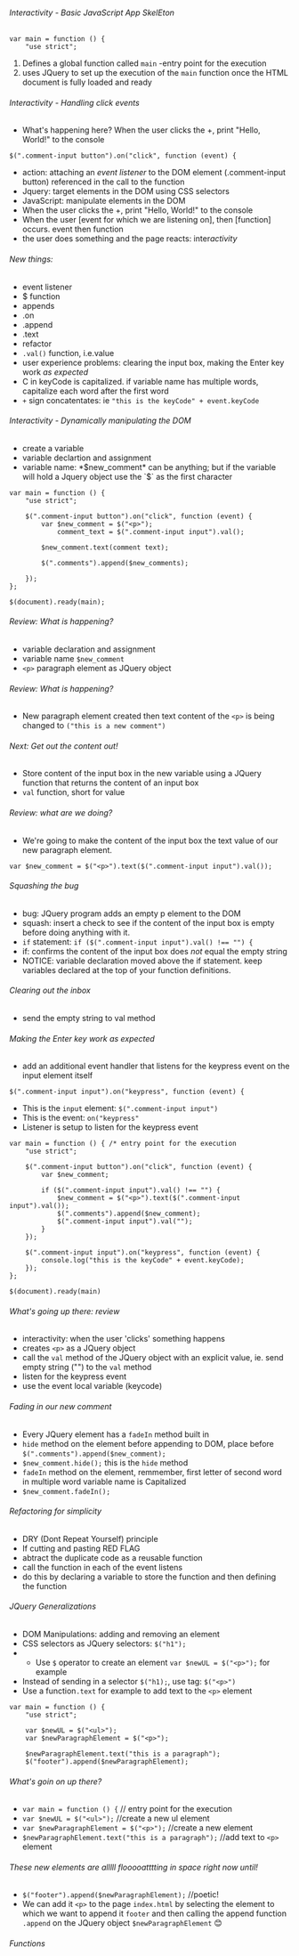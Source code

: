 ###### Interactivity - Basic JavaScript App SkelEton

```
var main = function () {
	"use strict";
```

1. Defines a global function called `main` -entry point for the execution
2. uses JQuery to set up the execution of the `main` function once the HTML document is fully loaded and ready

###### Interactivity - Handling click events

- What's happening here?
When the user clicks the +, print "Hello, World!" to the console

```
$(".comment-input button").on("click", function (event) {

```
* action: attaching an *event listener* to the DOM element (.comment-input button) referenced in the call to the function
* Jquery: target elements in the DOM using CSS selectors
* JavaScript: manipulate elements in the DOM
* When the user clicks the +, print "Hello, World!" to the console
* When the user [event for which we are listening on], then [function] occurs. event then function
* the user does something and the page reacts: inter*activity*

###### New things:
- event listener
- $ function
- appends
- .on
- .append
- .text
- refactor
- `.val()` function, i.e.value
- user experience problems: clearing the input box, making the Enter key work *as expected*
- C in keyCode is capitalized. if variable name has multiple words, capitalize each word after the first word
- `+` sign concatentates: ie `"this is the keyCode" + event.keyCode`

###### Interactivity - Dynamically manipulating the DOM 

* create a variable
* variable declartion and assignment
* variable name: *$new_comment* can be anything; but if the variable will hold a Jquery object use the `$` as the first character

```
var main = function () {
	"use strict";

	$(".comment-input button").on("click", function (event) {
		var $new_comment = $("<p>");
			comment_text = $(".comment-input input").val();

		$new_comment.text(comment text);

		$(".comments").append($new_comments);
		
	});
};

$(document).ready(main);
```
###### Review: What is happening?
* variable declaration and assignment
* variable name `$new_comment`
* `<p>` paragraph element as JQuery object

###### Review: What is happening?
* New paragraph element created then text content of the `<p>` is being changed to `("this is a new comment")`

###### Next: Get out the content out! 
* Store content of the input box in the new variable using a JQuery function that returns the content of an input box
* `val` function, short for value

###### Review: what are we doing? 
* We're going to make the content of the input box the text value of our new paragraph element.

```
var $new_comment = $("<p>").text($(".comment-input input").val());
```
###### Squashing the bug

* bug: JQuery program adds an empty p element to the DOM
* squash: insert a check to see if the content of the input box is empty before doing anything with it.
* `if` statement: 
`if ($(".comment-input input").val() !== "") {`
* if: confirms the content of the input box does *not* equal the empty string
* NOTICE: variable declaration moved above the if statement. keep variables declared at the top of your function definitions.

###### Clearing out the inbox 
* send the empty string to val method

###### Making the Enter key work as expected
* add an additional event handler that listens for the keypress event on the input element itself

```
$(".comment-input input").on("keypress", function (event) {
```

* This is the `input` element: `$(".comment-input input")`
* This is the event: `on("keypress"`
* Listener is setup to listen for the keypress event

```
var main = function () { /* entry point for the execution
	"use strict";

	$(".comment-input button").on("click", function (event) { 
		var $new_comment;

		if ($(".comment-input input").val() !== "") {
		 	$new_comment = $("<p>").text($(".comment-input input").val()); 
			$(".comments").append($new_comment);
			$(".comment-input input").val("");	
		}
	});

	$(".comment-input input").on("keypress", function (event) {
		console.log("this is the keyCode" + event.keyCode);
	});
};

$(document).ready(main)
```
###### What's going up there: review
* interactivity: when the user 'clicks' something happens
* creates `<p>` as a JQuery object
* call the `val` method of the JQuery object with an explicit value, ie. send empty string ("") to the `val` method
* listen for the keypress event
* use the event local variable (keycode)

###### Fading in our new comment

* Every JQuery element has a `fadeIn` method built in
* `hide` method on the element before appending to DOM, place before `$(".comments").append($new_comment);`
* `$new_comment.hide();` this is the `hide` method
* `fadeIn` method on the element, remmember, first letter of second word in multiple word variable name is Capitalized
* `$new_comment.fadeIn();` 

###### Refactoring for simplicity

* DRY (Dont Repeat Yourself) principle
* If cutting and pasting RED FLAG
* abtract the duplicate code as a reusable function
* call the function in each of the event listens
* do this by declaring a variable to store the function and then defining the function 

###### JQuery Generalizations

* DOM Manipulations: adding and removing an element
* CSS selectors as JQuery selectors: `$("h1");`
* * Use `$` operator to create an element `var $newUL = $("<p>");` for example
* Instead of sending in a selector `$("h1);`, use tag: `$("<p>")`
* Use a function`.text` for example to add text to the `<p>` element

```
var main = function () { 
	"use strict";

	var $newUL = $("<ul>"); 
	var $newParagraphElement = $("<p>");
	
	$newParagraphElement.text("this is a paragraph");
	$("footer").append($newParagraphElement);
```
###### What's goin on up there?
* `var main = function () {` //  entry point for the execution
* `var $newUL = $("<ul>");` //create a new ul element
* `var $newParagraphElement = $("<p>");` //create a new element
* `$newParagraphElement.text("this is a paragraph");` //add text to `<p>` element

###### These new elements are alllll flooooatttting in space right now until!
* `$("footer").append($newParagraphElement);` //poetic!
* We can add it `<p>` to the page `index.html` by selecting the element to which we want to append it `footer`
and then calling the append function `.append` on the JQuery object `$newParagraphElement` :blush:

###### Functions




